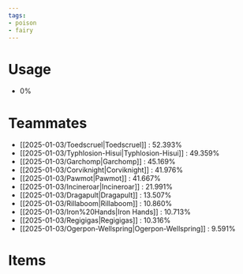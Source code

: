 ```yaml
---
tags:
- poison
- fairy
---
```

# Usage
- 0%
# Teammates
- [[2025-01-03/Toedscruel|Toedscruel]] : 52.393%
- [[2025-01-03/Typhlosion-Hisui|Typhlosion-Hisui]] : 49.359%
- [[2025-01-03/Garchomp|Garchomp]] : 45.169%
- [[2025-01-03/Corviknight|Corviknight]] : 41.976%
- [[2025-01-03/Pawmot|Pawmot]] : 41.667%
- [[2025-01-03/Incineroar|Incineroar]] : 21.991%
- [[2025-01-03/Dragapult|Dragapult]] : 13.507%
- [[2025-01-03/Rillaboom|Rillaboom]] : 10.860%
- [[2025-01-03/Iron%20Hands|Iron Hands]] : 10.713%
- [[2025-01-03/Regigigas|Regigigas]] : 10.316%
- [[2025-01-03/Ogerpon-Wellspring|Ogerpon-Wellspring]] : 9.591%
# Items